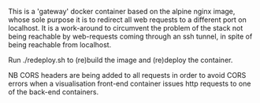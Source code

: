 This is a 'gateway' docker container based on the alpine nginx image,
whose sole purpose it is to redirect all web requests to a different
port on localhost. It is a work-around to circumvent the problem of
the stack not being reachable by web-requests coming through an ssh
tunnel, in spite of being reachable from localhost.

Run ./redeploy.sh to (re)build the image and (re)deploy the container.

NB CORS headers are being added to all requests in order to avoid CORS
errors when a visualisation front-end container issues http requests
to one of the back-end containers.
